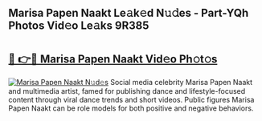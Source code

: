 ## Marisa Papen Naakt Le𝚊k𝚎d N𝚞𝚍es - Part-YQh Photos Vid𝚎o Le𝚊ks 9R385

# <h2><a href="http://fb9brao.evod.top/?m=Marisa+Papen+Naakt">🔗 👉🔴 Marisa Papen Naakt Vid𝚎o Ph𝚘t𝚘s</a></h2>

[![Marisa Papen Naakt N𝚞d𝚎s](https://i.imgur.com/8V9OHl7.gif)](http://fb9brao.evod.top/?m=Marisa+Papen+Naakt)
Social media celebrity Marisa Papen Naakt and multimedia artist, famed for publishing dance and lifestyle-focused content through viral dance trends and short videos. Public figures Marisa Papen Naakt can be role models for both positive and negative behaviors. 
